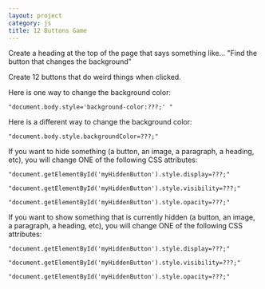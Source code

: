 ```yaml
---
layout: project
category: js
title: 12 Buttons Game
---
```

Create a heading at the top of the page that says something like... "Find the button that changes the background"

Create 12 buttons that do weird things when clicked.

Here is one way to change the background color:
```
"document.body.style='background-color:???;' "
```
Here is a different way to change the background color:
```
"document.body.style.backgroundColor=???;"
```
If you want to hide something (a button, an image, a paragraph, a heading, etc), you will change ONE of the following CSS attributes:
```
"document.getElementById('myHiddenButton').style.display=???;"
```
```
"document.getElementById('myHiddenButton').style.visibility=???;"
```
```
"document.getElementById('myHiddenButton').style.opacity=???;"
```
If you want to show something that is currently hidden (a button, an image, a paragraph, a heading, etc), you will change ONE of the following CSS attributes:
```
"document.getElementById('myHiddenButton').style.display=???;"
```
```
"document.getElementById('myHiddenButton').style.visibility=???;"
```
```
"document.getElementById('myHiddenButton').style.opacity=???;"
```
